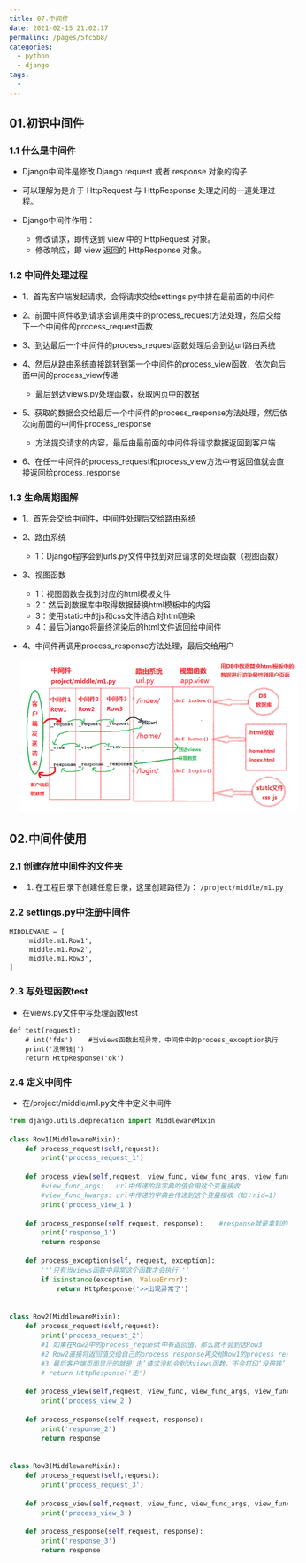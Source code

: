 ```yaml
---
title: 07.中间件
date: 2021-02-15 21:02:17
permalink: /pages/5fc5b8/
categories:
  - python
  - django
tags:
  - 
---
```


## 01.初识中间件

### 1.1 什么是中间件

- Django中间件是修改 Django request 或者 response 对象的钩子
- 可以理解为是介于 HttpRequest 与 HttpResponse 处理之间的一道处理过程。

- Django中间件作用：
     -  修改请求，即传送到 view 中的 HttpRequest 对象。
     -  修改响应，即 view 返回的 HttpResponse 对象。

### 1.2 中间件处理过程

- 1、首先客户端发起请求，会将请求交给settings.py中排在最前面的中间件

- 2、前面中间件收到请求会调用类中的process_request方法处理，然后交给下一个中间件的process_request函数

- 3、到达最后一个中间件的process_request函数处理后会到达url路由系统

- 4、然后从路由系统直接跳转到第一个中间件的process_view函数，依次向后面中间的process_view传递
     - 最后到达views.py处理函数，获取网页中的数据
- 5、获取的数据会交给最后一个中间件的process_response方法处理，然后依次向前面的中间件process_response
     - 方法提交请求的内容，最后由最前面的中间件将请求数据返回到客户端
- 6、在任一中间件的process_request和process_view方法中有返回值就会直接返回给process_response

### 1.3 生命周期图解

- 1、首先会交给中间件，中间件处理后交给路由系统

- 2、路由系统
     -  1：Django程序会到urls.py文件中找到对应请求的处理函数（视图函数）

- 3、视图函数
     - 1：视图函数会找到对应的html模板文件
     - 2：然后到数据库中取得数据替换html模板中的内容
     - 3：使用static中的js和css文件结合对html渲染
     - 4：最后Django将最终渲染后的html文件返回给中间件
- 4、中间件再调用process_response方法处理，最后交给用户

<img src="./assets/image-20210215211340365.png" style="width: 700px; margin-left: 20px;"> </img>

## 02.中间件使用

### 2.1 创建存放中间件的文件夹

- 1) 在工程目录下创建任意目录，这里创建路径为： `/project/middle/m1.py`

### 2.2 settings.py中注册中间件

```
MIDDLEWARE = [
    'middle.m1.Row1',
    'middle.m1.Row2',
    'middle.m1.Row3',
]
```

### 2.3 写处理函数test

- 在views.py文件中写处理函数test

```
def test(request):
    # int('fds')    #当views函数出现异常，中间件中的process_exception执行
    print('没带钱|')
    return HttpResponse('ok')
```

### 2.4 定义中间件

- 在/project/middle/m1.py文件中定义中间件

```python
from django.utils.deprecation import MiddlewareMixin

class Row1(MiddlewareMixin):
    def process_request(self,request):
        print('process_request_1')

    def process_view(self,request, view_func, view_func_args, view_func_kwargs):
        #view_func_args:   url中传递的非字典的值会用这个变量接收
        #view_func_kwargs: url中传递的字典会传递到这个变量接收（如：nid=1）
        print('process_view_1')

    def process_response(self,request, response):    #response就是拿到的返回信息
        print('response_1')
        return response

    def process_exception(self, request, exception):
        '''只有当views函数中异常这个函数才会执行'''
        if isinstance(exception, ValueError):
            return HttpResponse('>>出现异常了')

        
class Row2(MiddlewareMixin):
    def process_request(self,request):
        print('process_request_2')
        #1 如果在Row2中的process_request中有返回值，那么就不会到达Row3
        #2 Row2直接将返回值交给自己的process_response再交给Row1的process_response
        #3 最后客户端页面显示的就是‘走’请求没机会到达views函数，不会打印‘没带钱’
        # return HttpResponse('走')

    def process_view(self,request, view_func, view_func_args, view_func_kwargs):
        print('process_view_2')

    def process_response(self,request, response):
        print('response_2')
        return response

    
class Row3(MiddlewareMixin):
    def process_request(self,request):
        print('process_request_3')

    def process_view(self,request, view_func, view_func_args, view_func_kwargs):
        print('process_view_3')

    def process_response(self,request, response):
        print('response_3')
        return response
```